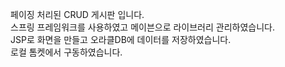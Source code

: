 페이징 처리된 CRUD 게시판 입니다. <br>
스프링 프레임워크를 사용하였고 메이븐으로 라이브러리 관리하였습니다. <br>
JSP로 화면을 만들고 오라클DB에 데이터를 저장하였습니다. <br>
로컬 톰켓에서 구동하였습니다.
